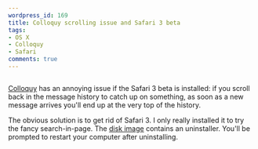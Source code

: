 ```yaml
---
wordpress_id: 169
title: Colloquy scrolling issue and Safari 3 beta
tags:
- OS X
- Colloquy
- Safari
comments: true
---
```

<p class="center"><img src="http://henrik.nyh.se/uploads/colloquy-safari3_issue.png" alt="" /></p>

<a href="http://colloquy.info/">Colloquy</a> has an annoying issue if the Safari 3 beta is installed: if you scroll back in the message history to catch up on something, as soon as a new message arrives you'll end up at the very top of the history.

The obvious solution is to get rid of Safari 3. I only really installed it to try the fancy search-in-page. The <a href="http://www.apple.com/safari/download/">disk image</a> contains an uninstaller. You'll be prompted to restart your computer after uninstalling.
